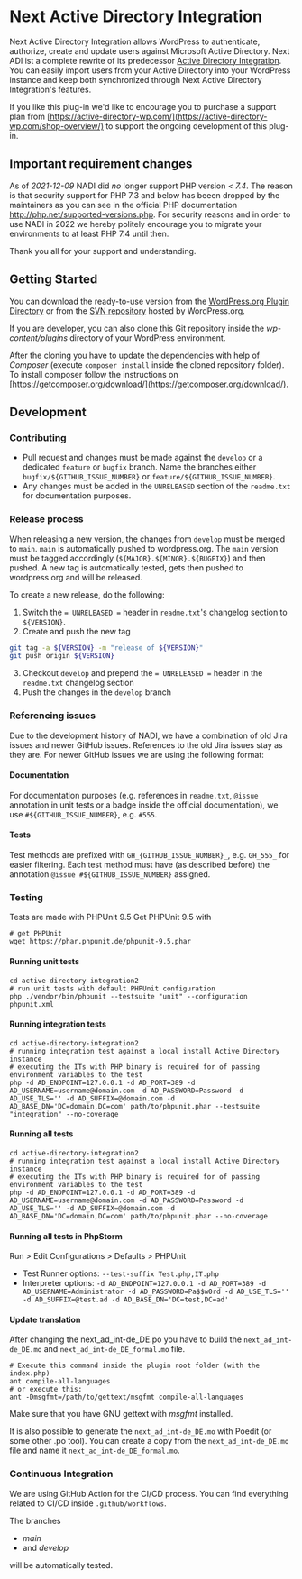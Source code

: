 # Next Active Directory Integration
Next Active Directory Integration allows WordPress to authenticate, authorize, create and update users against Microsoft Active Directory. Next ADI ist a complete rewrite of its predecessor [Active Directory Integration](https://wordpress.org/plugins/active-directory-integration/). You can easily import users from your Active Directory into your WordPress instance and keep both synchronized through Next Active Directory Integration's features.

If you like this plug-in we'd like to encourage you to purchase a support plan from [https://active-directory-wp.com/](https://active-directory-wp.com/shop-overview/) to support the ongoing development of this plug-in.

## Important requirement changes
As of *2021-12-09* NADI did *no* longer support PHP version *< 7.4*. The reason is that security support for PHP 7.3 and below has beeen dropped by the maintainers as you can see in the official PHP documentation http://php.net/supported-versions.php. 
For security reasons and in order to use NADI in 2022 we hereby politely encourage you to migrate your environments to at least PHP 7.4 until then.

Thank you all for your support and understanding.

## Getting Started
You can download the ready-to-use version from the [WordPress.org Plugin Directory](https://wordpress.org/plugins/next-active-directory-integration) or from the [SVN repository](https://plugins.svn.wordpress.org/next-active-directory-integration) hosted by WordPress.org.

If you are developer, you can also clone this Git repository inside the *wp-content/plugins* directory of your WordPress environment.

After the cloning you have to update the dependencies with help of *Composer* (execute `composer install` inside the cloned repository folder).
To install composer follow the instructions on [https://getcomposer.org/download/](https://getcomposer.org/download/).

## Development
### Contributing
- Pull request and changes must be made against the `develop` or a dedicated `feature` or `bugfix` branch. Name the branches either `bugfix/${GITHUB_ISSUE_NUMBER}` or `feature/${GITHUB_ISSUE_NUMBER}`.
- Any changes must be added in the `UNRELEASED` section of the `readme.txt` for documentation purposes.

### Release process
When releasing a new version, the changes from `develop` must be merged to `main`. `main` is automatically pushed to wordpress.org.
The `main` version must be tagged accordingly (`${MAJOR}.${MINOR}.${BUGFIX}`) and then pushed. A new tag is automatically tested, gets then pushed to wordpress.org and will be released.

To create a new release, do the following:

1. Switch the `= UNRELEASED =` header in `readme.txt`'s changelog section to `${VERSION}`.
2. Create and push the new tag
```bash
git tag -a ${VERSION} -m "release of ${VERSION}"
git push origin ${VERSION}
```

3. Checkout `develop` and prepend the `= UNRELEASED =` header in the `readme.txt` changelog section
4. Push the changes in the `develop` branch

### Referencing issues
Due to the development history of NADI, we have a combination of old Jira issues and newer GitHub issues. References to the old Jira issues stay as they are. For newer GitHub issues we are using the following format:

#### Documentation
For documentation purposes (e.g. references in `readme.txt`, `@issue` annotation in unit tests or a badge inside the official documentation), we use `#${GITHUB_ISSUE_NUMBER}`, e.g. `#555`.

#### Tests
Test methods are prefixed with `GH_{GITHUB_ISSUE_NUMBER}_`, e.g. `GH_555_` for easier filtering.
Each test method must have (as described before) the annotation `@issue #${GITHUB_ISSUE_NUMBER}` assigned.

### Testing
Tests are made with PHPUnit 9.5 Get PHPUnit 9.5 with

```shell
# get PHPUnit
wget https://phar.phpunit.de/phpunit-9.5.phar
```

#### Running unit tests

```shell
cd active-directory-integration2
# run unit tests with default PHPUnit configuration
php ./vendor/bin/phpunit --testsuite "unit" --configuration phpunit.xml
``` 

#### Running integration tests 

```shell
cd active-directory-integration2
# running integration test against a local install Active Directory instance
# executing the ITs with PHP binary is required for of passing environment variables to the test
php -d AD_ENDPOINT=127.0.0.1 -d AD_PORT=389 -d AD_USERNAME=username@domain.com -d AD_PASSWORD=Password -d AD_USE_TLS='' -d AD_SUFFIX=@domain.com -d AD_BASE_DN='DC=domain,DC=com' path/to/phpunit.phar --testsuite "integration" --no-coverage
```

#### Running all tests

```shell
cd active-directory-integration2
# running integration test against a local install Active Directory instance
# executing the ITs with PHP binary is required for of passing environment variables to the test
php -d AD_ENDPOINT=127.0.0.1 -d AD_PORT=389 -d AD_USERNAME=username@domain.com -d AD_PASSWORD=Password -d AD_USE_TLS='' -d AD_SUFFIX=@domain.com -d AD_BASE_DN='DC=domain,DC=com' path/to/phpunit.phar --no-coverage
```

#### Running all tests in PhpStorm

Run > Edit Configurations > Defaults > PHPUnit
	
- Test Runner options: `--test-suffix Test.php,IT.php`
- Interpreter options: `-d AD_ENDPOINT=127.0.0.1 -d AD_PORT=389 -d AD_USERNAME=Administrator -d AD_PASSWORD=Pa$$w0rd -d AD_USE_TLS='' -d AD_SUFFIX=@test.ad -d AD_BASE_DN='DC=test,DC=ad'`

#### Update translation

After changing the next_ad_int-de_DE.po you have to build the `next_ad_int-de_DE.mo` and `next_ad_int-de_DE_formal.mo` file.
```shell
# Execute this command inside the plugin root folder (with the index.php)
ant compile-all-languages
# or execute this:
ant -Dmsgfmt=/path/to/gettext/msgfmt compile-all-languages
```
Make sure that you have GNU gettext with *msgfmt* installed.

It is also possible to generate the `next_ad_int-de_DE.mo` with Poedit (or some other .po tool). You can create a copy from the `next_ad_int-de_DE.mo` file and name it `next_ad_int-de_DE_formal.mo`.

### Continuous Integration
We are using GitHub Action for the CI/CD process. You can find everything related to CI/CD inside `.github/workflows`.

The branches

- *main*
- and *develop*

will be automatically tested.

